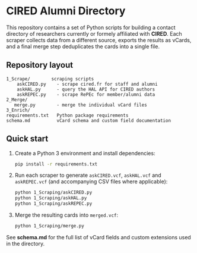 # CIRED Alumni Directory

This repository contains a set of Python scripts for building a contact directory of researchers currently or formely affiliated with **CIRED**. Each scraper collects data from a different source, exports the results as vCards, and a final merge step deduplicates the cards into a single file.

## Repository layout

```
1_Scrape/        scraping scripts
    askCIRED.py    - scrape cired.fr for staff and alumni
    askHAL.py      - query the HAL API for CIRED authors
    askREPEC.py    - scrape RePEc for member/alumni data
2_Merge/
   merge.py        - merge the individual vCard files
3_Enrich/
requirements.txt   Python package requirements
schema.md          vCard schema and custom field documentation
```

## Quick start

1. Create a Python 3 environment and install dependencies:
   ```bash
   pip install -r requirements.txt
   ```
2. Run each scraper to generate `askCIRED.vcf`, `askHAL.vcf` and `askREPEC.vcf` (and accompanying CSV files where applicable):
   ```bash
   python 1_Scraping/askCIRED.py
   python 1_Scraping/askHAL.py
   python 1_Scraping/askREPEC.py
   ```
3. Merge the resulting cards into `merged.vcf`:
   ```bash
   python 1_Scraping/merge.py
   ```

See **schema.md** for the full list of vCard fields and custom extensions used in the directory.
